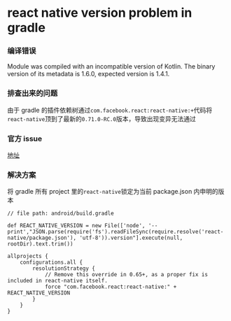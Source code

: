 # react native version problem in gradle

### 编译错误

Module was compiled with an incompatible version of Kotlin. The binary version of its metadata is 1.6.0, expected version is 1.4.1.

### 排查出来的问题

由于 gradle 的插件依赖树通过`com.facebook.react:react-native:+`代码将`react-native`顶到了最新的`0.71.0-RC.0`版本，导致出现变异无法通过

### 官方 issue

[地址](https://github.com/facebook/react-native/issues/35249)

### 解决方案

将 gradle 所有 project 里的`react-native`锁定为当前 package.json 内申明的版本

```
// file path: android/build.gradle

def REACT_NATIVE_VERSION = new File(['node', '--print',"JSON.parse(require('fs').readFileSync(require.resolve('react-native/package.json'), 'utf-8')).version"].execute(null, rootDir).text.trim())

allprojects {
    configurations.all {
        resolutionStrategy {
            // Remove this override in 0.65+, as a proper fix is included in react-native itself.
            force "com.facebook.react:react-native:" + REACT_NATIVE_VERSION
        }
    }
}
```

